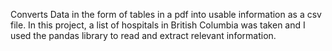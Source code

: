 Converts Data in the form of tables in a pdf into usable information as a csv file. 
In this project, a list of hospitals in British Columbia was taken and I used the pandas library to read and extract relevant information.
